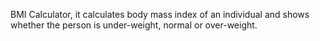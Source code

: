BMI Calculator, it calculates body mass index of an individual and shows whether the person is under-weight, normal or over-weight. 
